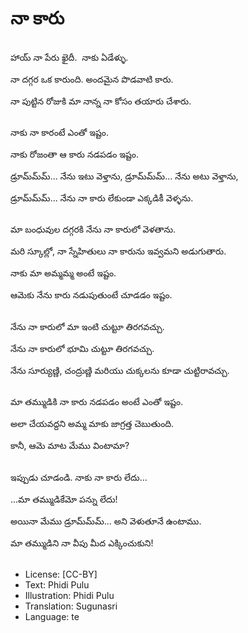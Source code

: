 # నా కారు

##
హాయ్ నా పేరు ఖైదీ.  నాకు ఏడేళ్ళు. 

నా దగ్గర ఒక కారుంది. అందమైన పొడవాటి కారు. 

నా పుట్టిన రోజుకి మా నాన్న నా కోసం తయారు చేశారు. 

##
నాకు నా కారంటే ఎంతో ఇష్టం. 

నాకు రోజంతా ఆ కారు నడపడం ఇష్టం. 

డ్రూమ్‌మ్‌మ్... నేను ఇటు వెళ్తాను, డ్రూమ్‌మ్‌మ్... నేను అటు వెళ్తాను,  

డ్రూమ్‌మ్‌మ్... నేను నా కారు లేకుండా ఎక్కడికీ వెళ్ళను. 

##
మా బంధువుల దగ్గరకి నేను నా కారులో వెళతాను.

మరి స్కూల్లో, నా స్నేహితులు నా కారును ఇవ్వమని అడుగుతారు. 

నాకు మా అమ్మమ్మ అంటే ఇష్టం.

ఆమెకు నేను కారు నడుపుతుంటే చూడడం ఇష్టం. 

##
నేను నా కారులో మా ఇంటి చుట్టూ తిరగవచ్చు. 

నేను నా కారులో భూమి చుట్టూ తిరగవచ్చు. 

నేను సూర్యుణ్ణి, చంద్రుణ్ణి మరియు చుక్కలను కూడా చుట్టిరావచ్చు. 

##
మా తమ్ముడికి నా కారు నడపడం అంటే ఎంతో ఇష్టం. 

అలా చేయవద్దని అమ్మ మాకు జాగ్రత్త చెబుతుంది.

కానీ, ఆమె మాట మేము వింటామా? 

##
ఇప్పుడు చూడండి. నాకు నా కారు లేదు... 

...మా తమ్ముడికేమో పన్ను లేదు! 

అయినా మేము డ్రూమ్‌మ్‌మ్... అని వెళుతూనే ఉంటాము. 

మా తమ్ముడిని నా వీపు మీద ఎక్కించుకుని! 

##
* License: [CC-BY]
* Text: Phidi Pulu
* Illustration: Phidi Pulu
* Translation: Sugunasri
* Language: te
